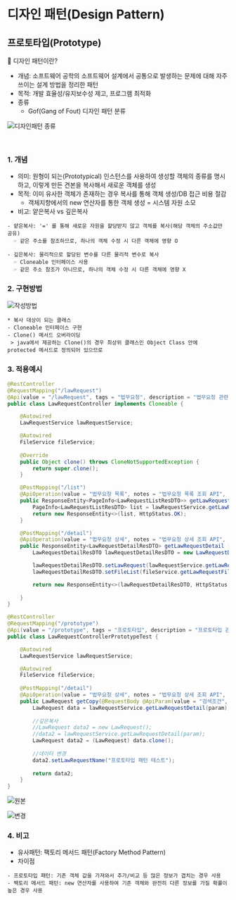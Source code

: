 # 디자인 패턴(Design Pattern) 
## 프로토타입(Prototype)

:pushpin: 디자인 패턴이란?
* 개념: 소프트웨어 공학의 소프트웨어 설계에서 공통으로 발생하는 문제에 대해 자주 쓰이는 설계 방법을 정리한 패턴
* 목적: 개발 효율성/유지보수성 제고, 프로그램 최적화 
* 종류
  - Gof(Gang of Fout) 디자인 패턴 분류
 
 ![디자인패턴 종류]()

<br>

### 1. 개념

* 의미: 원형이 되는(Prototypical) 인스턴스를 사용하여 생성할 객체의 종류를 명시하고, 이렇게 만든 견본을 복사해서 새로운 객체를 생성
* 목적: 이미 유사한 객체가 존재하는 경우 복사를 통해 객체 생성/DB 접근 비용 절감
  - 객체지향에서의 new 연산자를 통한 객체 생성 = 시스템 자원 소모
* 비고: 얕은복사 vs 깊은복사 
```
- 얕은복사: '=' 를 통해 새로운 자원을 할당받지 않고 객체를 복사(해당 객체의 주소값만 공유)
  ☞ 같은 주소를 참조하므로, 하나의 객체 수정 시 다른 객체에 영향 O

- 깊은복사: 물리적으로 할당된 변수를 다른 물리적 변수로 복사
  ☞ Cloneable 인터페이스 사용
  ☞ 같은 주소 참조가 아니므로, 하나의 객체 수정 시 다른 객체에 영향 X
```

### 2. 구현방법

 ![작성방법]()

 ```
* 복사 대상이 되는 클래스
- Cloneable 인터페이스 구현
- Clone() 메서드 오버라이딩
  > java에서 제공하는 Clone()의 경우 최상위 클래스인 Object Class 안에 protected 메서드로 정의되어 있으므로
 ```

### 3. 적용예시

``` java
@RestController
@RequestMapping("/lawRequest")
@Api(value = "/lawRequest", tags = "법무요청", description = "법무요청 관련 APIs")
public class LawRequestController implements Cloneable {

    @Autowired
    LawRequestService lawRequestService;

    @Autowired
    FileService fileService;
    
    @Override
    public Object clone() throws CloneNotSupportedException {
        return super.clone();
    }

    @PostMapping("/list")
    @ApiOperation(value = "법무요청 목록", notes = "법무요청 목록 조회 API", response = LawRequestListResDTO.class, responseContainer = "List")
    public ResponseEntity<PageInfo<LawRequestListResDTO>> getLawRequestListPage(@RequestBody @ApiParam(value = "검색조건", required = false) LawRequestReqDTO param) {
        PageInfo<LawRequestListResDTO> list = lawRequestService.getLawRequestList(param);
        return new ResponseEntity<>(list, HttpStatus.OK);
    }

    @PostMapping("/detail")
    @ApiOperation(value = "법무요청 상세", notes = "법무요청 상세 조회 API", response = LawRequestDetailResDTO.class, responseContainer = "LawRequestDetailResDTO")
    public ResponseEntity<LawRequestDetailResDTO> getLawRequestDetail (@RequestBody @ApiParam(value = "검색조건", required = false) LawRequestDetailReqDTO param) {
        LawRequestDetailResDTO lawRequestDetailResDTO = new LawRequestDetailResDTO();

        lawRequestDetailResDTO.setLawRequest(lawRequestService.getLawRequestDetail(param));
        lawRequestDetailResDTO.setFileList(fileService.getLawRequestFileList(param));

        return new ResponseEntity<>(lawRequestDetailResDTO, HttpStatus.OK);
        
    }
}
```

``` java
@RestController
@RequestMapping("/prototype")
@Api(value = "/prototype", tags = "프로토타입", description = "프로토타입 관련 APIs")
public class LawRequestControllerPrototypeTest {

    @Autowired
    LawRequestService lawRequestService;

    @Autowired
    FileService fileService;
    
    @PostMapping("/detail")
    @ApiOperation(value = "법무요청 상세", notes = "법무요청 상세 조회 API", response = LawRequest.class, responseContainer = "LawRequest")
    public LawRequest getCopy(@RequestBody @ApiParam(value = "검색조건", required = false) LawRequestDetailReqDTO param) throws CloneNotSupportedException {
        LawRequest data = lawRequestService.getLawRequestDetail(param);
        
        //깊은복사
        //LawRequest data2 = new LawRequest();
        //data2 = lawRequestService.getLawRequestDetail(param);
        LawRequest data2 = (LawRequest) data.clone();
        
        //데이터 변경
        data2.setLawRequestName("프로토타입 패턴 테스트");
        
        return data2;
    }
}
``` 
 ![원본]()
 
 ![변경]()

### 4. 비고
* 유사패턴: 팩토리 메서드 패턴(Factory Method Pattern)
* 차이점
```
- 프로토타입 패턴: 기존 객체 값을 가져와서 추가/비교 등 많은 정보가 겹치는 경우 사용
- 팩토리 메서드 패턴: new 연산자를 사용하여 기존 객체와 완전히 다른 정보를 가질 확률이 높은 경우 사용
```  